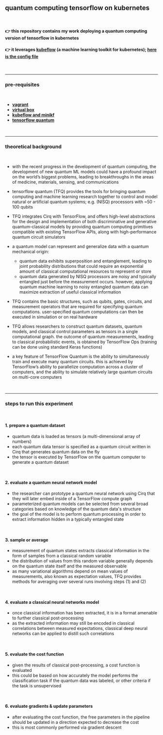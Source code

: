 ## quantum computing tensorflow on kubernetes

<br>

#### 👉 this repository contains my work deploying a quantum computing version of tensorflow in kubernetes
#### 👉 it leverages [kubeflow](https://www.kubeflow.org/) (a machine learning toolkit for kubernetes); [here is the config file](kubeflow)

<br>

-----

### pre-requisites

<br>

* **[vagrant](https://www.vagrantup.com/)**
* **[virtual box](https://www.virtualbox.org/)**
* **[kubeflow and minikf](https://www.kubeflow.org/docs/other-guides/virtual-dev/getting-started-minikf/)**
* **[tensorflow quantum](https://github.com/tensorflow/quantum/blob/master/docs/install.md)**

<br>

---

### theoretical background

<br>

* with the recent progress in the development of quantum computing, the development of new quantum ML models could have a profound impact on the world’s biggest problems, leading to breakthroughs in the areas of medicine, materials, sensing, and communications

* tensorflow quantum (TFQ) provides the tools for bringing quantum computing and machine learning research together to control and model natural or artificial quantum systems; e.g. (NISQ) processors with ~50 - 100 qubits

* TFQ integrates Cirq with TensorFlow, and offers high-level abstractions for the design and implementation of both discriminative and generative quantum-classical models by providing quantum computing primitives compatible with existing TensorFlow APIs, along with high-performance quantum circuit simulators

* a quantum model can represent and generalize data with a quantum mechanical origin:
    - quantum data exhibits superposition and entanglement, leading to joint probability distributions that could require an exponential amount of classical computational resources to represent or store
    - quantum data generated by NISQ processors are noisy and typically entangled just before the measurement occurs. however, applying quantum machine learning to noisy entangled quantum data can maximize extraction of useful classical information

* TFQ contains the basic structures, such as qubits, gates, circuits, and measurement operators that are required for specifying quantum computations. user-specified quantum computations can then be executed in simulation or on real hardware

* TFQ allows researchers to construct quantum datasets, quantum models, and classical control parameters as tensors in a single computational graph. the outcome of quantum measurements, leading to classical probabilistic events, is obtained by TensorFlow Ops (training can be done using standard Keras functions)

* a key feature of TensorFlow Quantum is the ability to simultaneously train and execute many quantum circuits. this is achieved by TensorFlow’s ability to parallelize computation across a cluster of computers, and the ability to simulate relatively large quantum circuits on multi-core computers

<br>

--- 

### steps to run this experiment

<br>

#### 1. prepare a quantum dataset

- quantum data is loaded as tensors (a multi-dimensional array of numbers)
- each quantum data tensor is specified as a quantum circuit written in Cirq that generates quantum data on the fly 
- the tensor is executed by TensorFlow on the quantum computer to generate a quantum dataset

<br>

#### 2. evaluate a quantum neural network model 

- the researcher can prototype a quantum neural network using Cirq that they will later embed inside of a TensorFlow compute graph 
- parameterized quantum models can be selected from several broad categories based on knowledge of the quantum data's structure 
- the goal of the model is to perform quantum processing in order to extract information hidden in a typically entangled state 

<br>

#### 3. sample or average 

- measurement of quantum states extracts classical information in the form of samples from a classical random variable
- the distribution of values from this random variable generally depends on the quantum state itself and the measured observable
- as many variational algorithms depend on mean values of measurements, also known as expectation values, TFQ provides methods for averaging over several runs involving steps (1) and (2)

<br>

#### 4. evaluate a classical neural networks model 

- once classical information has been extracted, it is in a format amenable to further classical post-processing
- as the extracted information may still be encoded in classical correlations between measured expectations, classical deep neural networks can be applied to distill such correlations

<br>

#### 5. evaluate the cost function 

- given the results of classical post-processing, a cost function is evaluated 
- this could be based on how accurately the model performs the classification task if the quantum data was labeled, or other criteria if the task is unsupervised

<br>

#### 6. evaluate gradients & update parameters 

- after evaluating the cost function, the free parameters in the pipeline should be updated in a direction expected to decrease the cost
- this is most commonly performed via gradient descent




